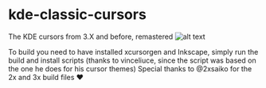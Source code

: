# kde-classic-cursors
The KDE cursors from 3.X and before, remastered
![alt text](https://github.com/Alexybot/kde-classic-cursors/blob/main/preview.png?raw=true)

To build you need to have installed xcursorgen and Inkscape, simply run the build and install scripts (thanks to vinceliuce, since the script was based on the one he does for his cursor themes)
Special thanks to @2xsaiko for the 2x and 3x build files ❤️

